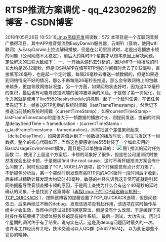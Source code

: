 # RTSP推流方案调优 - qq_42302962的博客 - CSDN博客
2018年05月26日 10:53:16[Linux高级开发](https://me.csdn.net/qq_42302962)阅读数：572
本项目是一个互联网音频广播得项目，其中APP推音频流到EasyDarwin服务器，云喇叭（音响，使用wifi联网）从EasyDarwin上拉流解码播放，但是在公司里测试时，老是出现播放卡顿的问题（公司网络不太稳定），前后大约耗时3个星期才从根本原因上解决问题。定位解决的过程大致如下：
一、一开始从源码去分析的，因为MP3一帧播放的时长大约是26.12毫秒，但是IOS得APP在填写RTP包的时间戳时舍去了0.12毫秒，直接填写26毫秒，也是起一个定时器，每隔26毫秒去推送一帧数据的，但是如果遇到网络情况不好的情况，那么不断每隔26毫秒去推送，那么会导致网络上的包越来越多，更加导致网络状况差，另一个方面，如果网络状态好时，因为这0.12毫秒的累积，最后也有可能导致拉流端的缓冲被填满的风险。于是做了第一次优化，优化方案就是使用了live555的taskschedule的机制，起了一个延时任务，在该任务里先记下上一帧推送RTP包后的系统时间戳（lastFrameTimestamp），然后记下推送当前帧的系统时间戳（currentTimeStamp），如果currentTimeStamp - lastFrameTimestamp的差值大于一帧数据的播放时长，则提前发送，提前的时间是delaySendTime = frameduration - (currentTimeStamp - g_lastFrameTimestamp - frameduration)，同时把这个差值累积起来（deltaDelayTime），如果该差值达到了一帧数据的播放时长，则立马发送下一帧数据。整个的核心代码如下，当然这也要感谢live555封装了一个如此实用的BasicUsageEnvironment模块，而且是可以单独编译的：
![](https://img-blog.csdn.net/20180526104838403?watermark/2/text/aHR0cHM6Ly9ibG9nLmNzZG4ubmV0L3FxXzQyMzAyOTYy/font/5a6L5L2T/fontsize/400/fill/I0JBQkFCMA==/dissolve/70)
图1 推流的延时任务函数
二、使用了上面这个方案后，卡顿的现象好了很多，但是在公司里测试时依然发现会出现卡顿，于是继续find the root cause，这时不再怀疑推流方案会有什么问题了，同时也设置了TCP_NODELAY选项，这个时候感觉有点计穷力竭了，不断抓包分析后，某一个突然时刻发现有些RTP包的ACK延时一段时间后才收到，后来经过精确计算发现大约延时40毫秒，敏感的神经告诉我这非常可能就是引起网络拥塞导致音频直播卡顿的原因，于是网上查找为什么会有这个40毫秒的延时确认的现象，于是找到了这篇博客（[再探Linux下的TCP延迟确认机制--TCP_QUICKACK](https://link.jianshu.com?t=http%3A%2F%2Fblog.csdn.net%2Fsctq8888%2Farticle%2Fdetails%2F7398967) ），按照该博客的提醒设置了TCP_QUICKACK选项，但是问题依旧，后来再经过不断的debug，发现该选项没有起作用，该选项在实时操作系统中才会生效，当然中间还试过BBR拥塞算法，但是没有什么改观，于是编译了实时操作系统替换了流媒体服务器的现有操作系统。
最后一测试，大功告成，历时3个星期的调试终于有了结果。说句实在话，这是我debug问题历时最久的一次。也许与工作经历有关吧，技术交流可以入QQ群【554271674】。
以为此记那些不妥协的精神。

